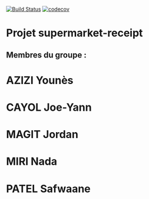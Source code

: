 [![Build Status](https://travis-ci.com/safwaanep/supermarket-receipt.svg?branch=master)](https://travis-ci.com/safwaanep/supermarket-receipt)
[![codecov](https://codecov.io/gh/safwaanep/supermarket-receipt/branch/master/graph/badge.svg)](https://codecov.io/gh/safwaanep/supermarket-receipt)


# Projet supermarket-receipt

## Membres du groupe :
# AZIZI Younès
# CAYOL Joe-Yann
# MAGIT Jordan
# MIRI Nada
# PATEL Safwaane


